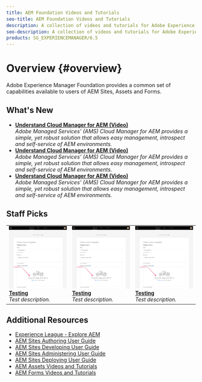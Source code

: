 ```yaml
---
title: AEM Foundation Videos and Tutorials
seo-title: AEM Foundation Videos and Tutorials
description: A collection of videos and tutorials for Adobe Experience Manager Foundation. 
seo-description: A collection of videos and tutorials for Adobe Experience Manager Foundation
products: SG_EXPERIENCEMANAGER/6.5
---
```


# Overview {#overview}

Adobe Experience Manager Foundation provides a common set of capabilities available to users of AEM Sites, Assets and Forms.

## What's New

* **[Understand Cloud Manager for AEM (Video)](./cloud-manager/understand-cloud-manager-for-aem.md)**  
    *Adobe Managed Services' (AMS) Cloud Manager for AEM provides a simple, yet robust solution that allows easy management, introspect and self-service of AEM environments.*
* **[Understand Cloud Manager for AEM (Video)](./cloud-manager/understand-cloud-manager-for-aem.md)**  
    *Adobe Managed Services' (AMS) Cloud Manager for AEM provides a simple, yet robust solution that allows easy management, introspect and self-service of AEM environments.*
* **[Understand Cloud Manager for AEM (Video)](./cloud-manager/understand-cloud-manager-for-aem.md)**  
    *Adobe Managed Services' (AMS) Cloud Manager for AEM provides a simple, yet robust solution that allows easy management, introspect and self-service of AEM environments.*

## Staff Picks

<table>
<tr>
  <td>
    <a href="https://docs.adobe.com/content/help/en/experience-manager-learn/getting-started-wknd-tutorial-develop/overview.html">
    <img alt="Test" src="./authentication/assets/set-up-public-private-keys-for-use-with-aem-and-adobe-io__adobe-io--create-new-integration.png" />
    </a>
    <br/>
     <a href="https://docs.adobe.com/content/help/en/experience-manager-learn/getting-started-wknd-tutorial-develop/overview.html">
    <b>Testing</b><br/>
    </a>
    <i>Test description.</i>
  </td>
   <td>
    <a href="https://docs.adobe.com/content/help/en/experience-manager-learn/getting-started-wknd-tutorial-develop/overview.html">
    <img alt="Test" src="./authentication/assets/set-up-public-private-keys-for-use-with-aem-and-adobe-io__adobe-io--create-new-integration.png" />
    </a>
    <br/>
     <a href="https://docs.adobe.com/content/help/en/experience-manager-learn/getting-started-wknd-tutorial-develop/overview.html">
    <b>Testing</b><br/>
    </a>
    <i>Test description.</i>
  </td>
  <td>
    <a href="https://docs.adobe.com/content/help/en/experience-manager-learn/getting-started-wknd-tutorial-develop/overview.html">
    <img alt="Test" src="./authentication/assets/set-up-public-private-keys-for-use-with-aem-and-adobe-io__adobe-io--create-new-integration.png" />
    </a>
    <br/>
     <a href="https://docs.adobe.com/content/help/en/experience-manager-learn/getting-started-wknd-tutorial-develop/overview.html">
    <b>Testing</b><br/>
    </a>
    <i>Test description.</i>
  </td>
</tr>
</table>

## Additional Resources

* [Experience League - Explore AEM](https://experienceleague.adobe.com/#recommended/solutions/experience-manager)
* [AEM Sites Authoring User Guide](https://helpx.adobe.com/experience-manager/6-5/sites/authoring/user-guide.html)
* [AEM Sites Developing User Guide](https://helpx.adobe.com/experience-manager/6-5/sites/developing/user-guide.html)
* [AEM Sites Administering User Guide](https://helpx.adobe.com/experience-manager/6-5/sites/administering/user-guide.html)
* [AEM Sites Deploying User Guide](https://helpx.adobe.com/experience-manager/6-5/sites/deploying/user-guide.html)
* [AEM Assets Videos and Tutorials](/help/assets/overview.md)
* [AEM Forms Videos and Tutorials](/help/forms/introduction.md)
